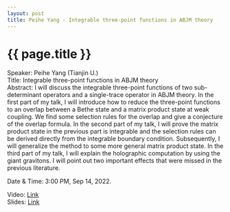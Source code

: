 ```yaml
---
layout: post
title: Peihe Yang - Integrable three-point functions in ABJM theory
---
```


{{ page.title }}
================

Speaker: Peihe Yang (Tianjin U.)  
Title: Integrable three-point functions in ABJM theory  
Abstract:  I will discuss the integrable three-point functions of two sub-determinant operators and a single-trace operator in ABJM theory. In the first part of my talk, I will introduce how to reduce the three-point functions to an overlap between a Bethe state and a matrix product state at weak coupling. We find some selection rules for the overlap and give a conjecture of the overlap formula. In the second part of my talk, I will prove the matrix product state in the previous part is integrable and the selection rules can be derived directly from the integrable boundary condition. Subsequently, I will generalize the method to some more general matrix product state. In the third part of my talk, I will explain the holographic computation by using the giant gravitons. I will point out two important effects that were missed in the previous literature.  

Date & Time: 3:00 PM, Sep 14, 2022.

Video: [Link](https://www.bilibili.com/video/BV1YG4y1q7Un?share_source=copy_web&vd_source=2923cd18e23f9cfd0265ae363e788c67)  
Slides: [Link](http://jointhepth.github.io/files/2022-9-14-Peihe-Yang.pdf)
